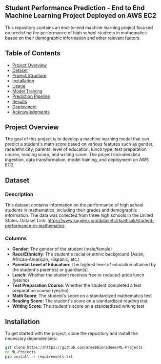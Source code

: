 ## Student Performance Prediction - End to End Machine Learning Project Deployed on AWS EC2

This repository contains an end-to-end machine learning project focused on predicting the performance of high school students in mathematics based on their demographic information and other relevant factors.

## Table of Contents
- [Project Overview](#project-overview)
- [Dataset](#dataset)
- [Project Structure](#project-structure)
- [Installation](#installation)
- [Usage](#usage)
- [Model Training](#model-training)
- [Prediction Pipeline](#prediction-pipeline)
- [Results](#results)
- [Deployment](#deployment)
- [Acknowledgments](#acknowledgments)

## Project Overview
The goal of this project is to develop a machine learning model that can predict a student's math score based on various features such as gender, race/ethnicity, parental level of education, lunch type, test preparation course, reading score, and writing score. The project includes data ingestion, data transformation, model training, and deployment on AWS EC2.

## Dataset
### Description
This dataset contains information on the performance of high school students in mathematics, including their grades and demographic information. The data was collected from three high schools in the United States.
Dataset Link: https://www.kaggle.com/datasets/rkiattisak/student-performance-in-mathematics

### Columns
- **Gender**: The gender of the student (male/female)
- **Race/Ethnicity**: The student's racial or ethnic background (Asian, African-American, Hispanic, etc.)
- **Parental Level of Education**: The highest level of education attained by the student's parent(s) or guardian(s)
- **Lunch**: Whether the student receives free or reduced-price lunch (yes/no)
- **Test Preparation Course**: Whether the student completed a test preparation course (yes/no)
- **Math Score**: The student's score on a standardized mathematics test
- **Reading Score**: The student's score on a standardized reading test
- **Writing Score**: The student's score on a standardized writing test


## Installation
To get started with the project, clone the repository and install the necessary dependencies:

```bash
git clone https://https://github.com/areebbinnadeem/ML-Projects
cd ML-Projects
pip install -r requirements.txt


